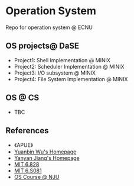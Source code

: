 # Operation System
Repo for operation system @ ECNU

## OS projects@ DaSE
- Project1: Shell Implementation @ MINIX
- Project2: Scheduler Implementation @ MINIX
- Project3: I/O subsystem @ MINIX
- Project4: File System Implementation @ MINIX


## OS @ CS
- TBC

## References
- 《APUE》
- [Yuanbin Wu's Homepage](http://ybwu.org/)
- [Yanyan Jiang's Homepage](http://ics.nju.edu.cn/~jyy/)
- [MIT 6.828](https://pdos.csail.mit.edu/6.828/2014/index.html)
- [MIT 6.S081](https://pdos.csail.mit.edu/6.828/2019/index.html)
- [OS Course @ NJU](https://www.bilibili.com/video/av89733537)
